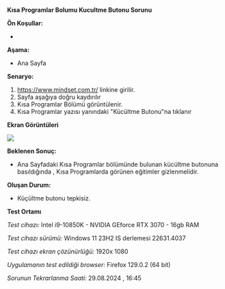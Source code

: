 **Kısa Programlar Bolumu Kucultme Butonu Sorunu**

**Ön Koşullar:**

-

**Aşama:**

- Ana Sayfa

**Senaryo:**

1) https://www.mindset.com.tr/ linkine girilir.<br>
2) Sayfa aşağıya doğru kaydırılır<br>
3) Kısa Programlar Bölümü görüntülenir.<br>
4) Kısa Programlar yazısı yanındaki "Kücültme Butonu"na tıklanır<br>


**Ekran Görüntüleri**

![](images/kisa-programlar-kucultme-butonu-sorunu.gif) 

**Beklenen Sonuç:**

- Ana Sayfadaki Kısa Programlar bölümünde bulunan kücültme butonuna basıldığında , Kısa Programlarda görünen eğitimler gizlenmelidir.

**Oluşan Durum:**

- Küçültme butonu tepkisiz.

**Test Ortamı**

*Test cihazı:* Intel i9-10850K - NVIDIA GEforce RTX 3070 - 16gb RAM

*Test cihazı sürümü:* Windows 11 23H2 IS derlemesi 22631.4037

*Test cihazı ekran çözünürlüğü:* 1920x 1080

*Uygulamanın test edildiği browser:* Firefox 129.0.2 (64 bit)

*Sorunun Tekrarlanma Saati:* 29.08.2024 , 16:45